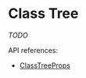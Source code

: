 # Class Tree

*TODO*

API references:
  - [ClassTreeProps](/docs/api/workspace/interfaces/ClassTreeProps)
